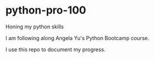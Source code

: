 # python-pro-100
Honing my python skills

I am following along Angela Yu's Python Bootcamp course. 

I use this repo to document my progress.